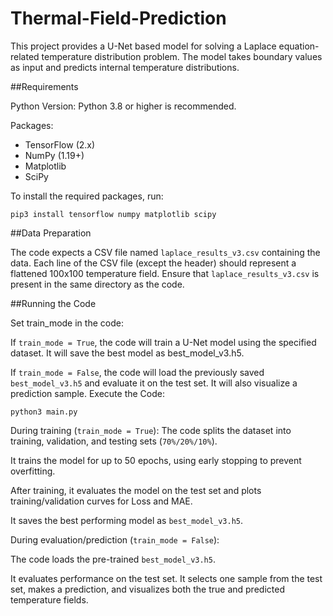# Thermal-Field-Prediction
This project provides a U-Net based model for solving a Laplace equation-related temperature distribution problem. The model takes boundary values as input and predicts internal temperature distributions.

##Requirements

Python Version: Python 3.8 or higher is recommended.

Packages:

- TensorFlow (2.x)
- NumPy (1.19+)
- Matplotlib
- SciPy

To install the required packages, run:
```
pip3 install tensorflow numpy matplotlib scipy
```
##Data Preparation

The code expects a CSV file named `laplace_results_v3.csv` containing the data. Each line of the CSV file (except the header) should represent a flattened 100x100 temperature field.
Ensure that `laplace_results_v3.csv` is present in the same directory as the code.

##Running the Code

Set train_mode in the code:

If `train_mode = True`, the code will train a U-Net model using the specified dataset. It will save the best model as best_model_v3.h5.

If `train_mode = False`, the code will load the previously saved `best_model_v3.h5` and evaluate it on the test set. It will also visualize a prediction sample.
Execute the Code:

```
python3 main.py
```
During training (`train_mode = True`):
The code splits the dataset into training, validation, and testing sets (`70%/20%/10%`).

It trains the model for up to 50 epochs, using early stopping to prevent overfitting.

After training, it evaluates the model on the test set and plots training/validation curves for Loss and MAE.

It saves the best performing model as `best_model_v3.h5`.

During evaluation/prediction (`train_mode = False`):

The code loads the pre-trained `best_model_v3.h5`.

It evaluates performance on the test set.
It selects one sample from the test set, makes a prediction, and visualizes both the true and predicted temperature fields.
